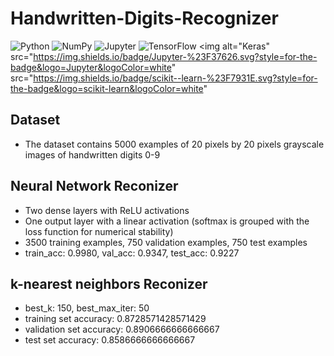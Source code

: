 # Handwritten-Digits-Recognizer
<img alt="Python" src="https://img.shields.io/badge/python-%2314354C.svg?style=for-the-badge&logo=python&logoColor=white"/> <img alt="NumPy" src="https://img.shields.io/badge/numpy-%23013243.svg?style=for-the-badge&logo=numpy&logoColor=white" />  <img alt="Jupyter" src="https://img.shields.io/badge/TensorFlow-%23FF6F00.svg?style=for-the-badge&logo=TensorFlow&logoColor=white" /> <img alt="TensorFlow" src="https://img.shields.io/badge/Keras-%23D00000.svg?style=for-the-badge&logo=Keras&logoColor=white"/> <img alt="Keras"
src="https://img.shields.io/badge/Jupyter-%23F37626.svg?style=for-the-badge&logo=Jupyter&logoColor=white" 
src="https://img.shields.io/badge/scikit--learn-%23F7931E.svg?style=for-the-badge&logo=scikit-learn&logoColor=white"


## Dataset
- The dataset contains 5000 examples of 20 pixels by 20 pixels grayscale images of handwritten digits 0-9

## Neural Network Reconizer 
- Two dense layers with ReLU activations
- One output layer with a linear activation (softmax is grouped with the loss function for numerical stability)
- 3500 training examples, 750 validation examples, 750 test examples
- train_acc: 0.9980, val_acc: 0.9347, test_acc: 0.9227

## k-nearest neighbors Reconizer
- best_k: 150, best_max_iter: 50
- training set accuracy: 0.8728571428571429
- validation set accuracy: 0.8906666666666667
- test set accuracy: 0.8586666666666667
